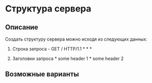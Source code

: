 # Структура сервера

## Описание

Создать структуру сервера можно исходя из следующих данных:
  1. Строка запроса - GET / HTTP/1.1
    * <Methods>
    * <Urls>
    * <Versions>

  2. Заголовки запроса
    * some header 1
    * some header 2

## Возможные варианты
